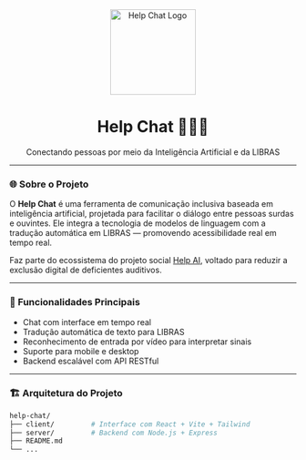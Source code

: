 <div align="center">
  <img src="https://user-images.githubusercontent.com/00000000/logo-help-chat.png" width="150" alt="Help Chat Logo" />
  <h1>Help Chat 🤖🧏‍♂️</h1>
  <p>Conectando pessoas por meio da Inteligência Artificial e da LIBRAS</p>
</div>

---

### 🌐 Sobre o Projeto

O **Help Chat** é uma ferramenta de comunicação inclusiva baseada em inteligência artificial, projetada para facilitar o diálogo entre pessoas surdas e ouvintes. Ele integra a tecnologia de modelos de linguagem com a tradução automática em LIBRAS — promovendo acessibilidade real em tempo real.

Faz parte do ecossistema do projeto social [Help AI](https://help-ai.netlify.app), voltado para reduzir a exclusão digital de deficientes auditivos.

---

### 🚀 Funcionalidades Principais

- Chat com interface em tempo real
- Tradução automática de texto para LIBRAS
- Reconhecimento de entrada por vídeo para interpretar sinais
- Suporte para mobile e desktop
- Backend escalável com API RESTful

---

### 🏗️ Arquitetura do Projeto

```bash
help-chat/
├── client/         # Interface com React + Vite + Tailwind
├── server/         # Backend com Node.js + Express
├── README.md
└── ...
